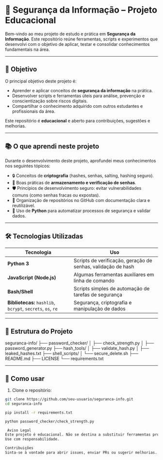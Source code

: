 # 🔐 Segurança da Informação – Projeto Educacional

Bem-vindo ao meu projeto de estudo e prática em **Segurança da Informação**. Este repositório reúne ferramentas, scripts e experimentos que desenvolvi com o objetivo de aplicar, testar e consolidar conhecimentos fundamentais na área.

---

## 🎯 Objetivo

O principal objetivo deste projeto é:

- Aprender e aplicar conceitos de **segurança da informação** na prática.
- Desenvolver scripts e ferramentas úteis para análise, prevenção e conscientização sobre riscos digitais.
- Compartilhar o conhecimento adquirido com outros estudantes e profissionais da área.

Este repositório é **educacional** e aberto para contribuições, sugestões e melhorias.

---

## 📚 O que aprendi neste projeto

Durante o desenvolvimento deste projeto, aprofundei meus conhecimentos nos seguintes tópicos:

- 🔒 Conceitos de **criptografia** (hashes, senhas, salting, hashing seguro).
- 🧠 Boas práticas de **armazenamento e verificação de senhas**.
- 🛡️ Princípios de desenvolvimento seguro: evitar vulnerabilidades comuns (como senhas fracas ou expostas).
- 📂 Organização de repositórios no GitHub com documentação clara e reutilizável.
- 🐍 Uso de **Python** para automatizar processos de segurança e validar dados.

---

## 🛠️ Tecnologias Utilizadas

| Tecnologia | Uso |
|------------|-----|
| **Python 3** | Scripts de verificação, geração de senhas, validação de hash |
| **JavaScript (Node.js)** | Algumas ferramentas auxiliares em linha de comando |
| **Bash/Shell** | Scripts simples de automação de tarefas de segurança |
| **Bibliotecas:** `hashlib`, `bcrypt`, `secrets`, `os`, `re` | Segurança, criptografia e manipulação de dados |

---

## 📁 Estrutura do Projeto

seguranca-info/
├── password_checker/
│ ├── check_strength.py
│ ├── password_generator.py
├── hash_tools/
│ ├── validate_hash.py
│ ├── leaked_hashes.txt
├── shell_scripts/
│ └── secure_delete.sh
├── README.md
├── LICENSE
└── requirements.txt


---

## 🚀 Como usar

1. Clone o repositório:
```bash
git clone https://github.com/seu-usuario/seguranca-info.git
cd seguranca-info

pip install -r requirements.txt

python password_checker/check_strength.py

 Aviso Legal
Este projeto é educacional. Não se destina a substituir ferramentas profissionais nem a ser utilizado para fins maliciosos.
Use com responsabilidade.

Contribuições
Sinta-se à vontade para abrir issues, enviar PRs ou sugerir melhorias. A colaboração é sempre bem-vinda!
